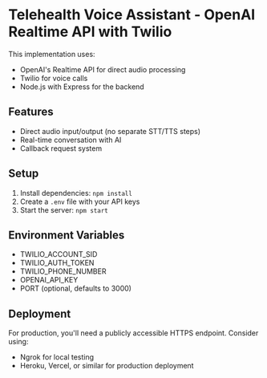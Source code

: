 # Telehealth Voice Assistant - OpenAI Realtime API with Twilio

This implementation uses:
- OpenAI's Realtime API for direct audio processing
- Twilio for voice calls
- Node.js with Express for the backend

## Features
- Direct audio input/output (no separate STT/TTS steps)
- Real-time conversation with AI
- Callback request system

## Setup
1. Install dependencies: `npm install`
2. Create a `.env` file with your API keys
3. Start the server: `npm start`

## Environment Variables
- TWILIO_ACCOUNT_SID
- TWILIO_AUTH_TOKEN
- TWILIO_PHONE_NUMBER
- OPENAI_API_KEY
- PORT (optional, defaults to 3000)

## Deployment
For production, you'll need a publicly accessible HTTPS endpoint. Consider using:
- Ngrok for local testing
- Heroku, Vercel, or similar for production deployment